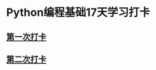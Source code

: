 # Python编程基础17天学习打卡
## [第一次打卡](https://github.com/Toplht/python-17-days/blob/master/python-laguage/python%E7%BC%96%E7%A8%8B%E5%9F%BA%E7%A1%80%E5%AD%A6%E4%B9%A0%E6%89%93%E5%8D%A1%E7%AC%AC%E4%B8%80%E5%A4%A9.md)
## [第二次打卡](https://github.com/Toplht/python-17-days/blob/master/python-laguage/python%E7%BC%96%E7%A8%8B%E5%9F%BA%E7%A1%80%E5%AD%A6%E4%B9%A0%E6%89%93%E5%8D%A1%E7%AC%AC%E4%BA%8C%E5%A4%A9.md)
